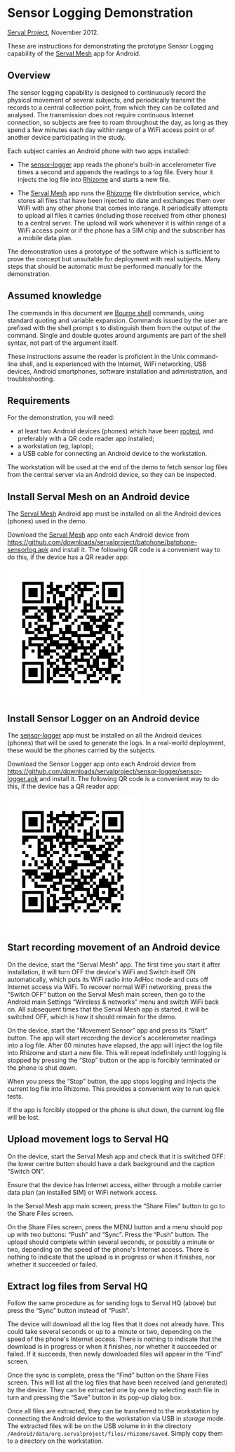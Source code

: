 Sensor Logging Demonstration
============================
[Serval Project][], November 2012.

These are instructions for demonstrating the prototype Sensor Logging
capability of the [Serval Mesh][] app for Android.

Overview
--------

The sensor logging capability is designed to continuously record the physical
movement of several subjects, and periodically transmit the records to a
central collection point, from which they can be collated and analysed.  The
transmission does not require continuous Internet connection, so subjects are
free to roam throughout the day, as long as they spend a few minutes each day
within range of a WiFi access point or of another device participating in the
study.

Each subject carries an Android phone with two apps installed:

 * The [sensor-logger][] app reads the phone's built-in accelerometer five times a
   second and appends the readings to a log file.  Every hour it injects the
   log file into [Rhizome][] and starts a new file.

 * The [Serval Mesh][] app runs the [Rhizome][] file distribution service,
   which stores all files that have been injected to date and exchanges them
   over WiFi with any other phone that comes into range.  It periodically
   attempts to upload all files it carries (including those received from other
   phones) to a central server.  The upload will work whenever it is within
   range of a WiFi access point or if the phone has a SIM chip and the
   subscriber has a mobile data plan.

The demonstration uses a prototype of the software which is sufficient to prove
the concept but unsuitable for deployment with real subjects.  Many steps that
should be automatic must be performed manually for the demonstration.

Assumed knowledge
-----------------

The commands in this document are [Bourne shell][] commands, using standard
quoting and variable expansion.  Commands issued by the user are prefixed with
the shell prompt `$` to distinguish them from the output of the command.
Single and double quotes around arguments are part of the shell syntax, not
part of the argument itself.

These instructions assume the reader is proficient in the Unix command-line
shell, and is experienced with the Internet, WiFi networking, USB devices,
Android smartphones, software installation and administration, and
troubleshooting.

Requirements
------------

For the demonstration, you will need:

 * at least two Android devices (phones) which have been [rooted][], and
   preferably with a QR code reader app installed;
 * a workstation (eg, laptop);
 * a USB cable for connecting an Android device to the workstation.

The workstation will be used at the end of the demo to fetch sensor log files
from the central server via an Android device, so they can be inspected.

Install Serval Mesh on an Android device
----------------------------------------

The [Serval Mesh][] Android app must be installed on all the Android devices
(phones) used in the demo.

Download the [Serval Mesh][] app onto each Android device from
<https://github.com/downloads/servalproject/batphone/batphone-sensorlog.apk>
and install it.  The following QR code is a convenient way to do this, if
the device has a QR reader app:

![Serval Mesh QR code](./batphone-sensorlog-qr.png)

Install Sensor Logger on an Android device
------------------------------------------

The [sensor-logger][] app must be installed on all the Android devices (phones)
that will be used to generate the logs.  In a real-world deployment, these would
be the phones carried by the subjects.

Download the Sensor Logger app onto each Android device from
<https://github.com/downloads/servalproject/sensor-logger/sensor-logger.apk>
and install it.  The following QR code is a convenient way to do this, if
the device has a QR reader app:

![Sensor Logger QR code](./sensor-logger-qr.png)

Start recording movement of an Android device
---------------------------------------------

On the device, start the “Serval Mesh” app.  The first time you start it after
installation, it will turn OFF the device's WiFi and Switch itself ON
automatically, which puts its WiFi radio into AdHoc mode and cuts off Internet
access via WiFi.  To recover normal WiFi networking, press the “Switch OFF”
button on the Serval Mesh main screen, then go to the Android main Settings
“Wireless & networks” menu and switch WiFi back on.  All subsequent times that
the Serval Mesh app is started, it will be switched OFF, which is how it should
remain for the demo.

On the device, start the “Movement Sensor” app and press its “Start” button.
The app will start recording the device's accelerometer readings into a log
file.  After 60 minutes have elapsed, the app will inject the log file into
Rhizome and start a new file.  This will repeat indefinitely until logging is
stopped by pressing the “Stop” button or the app is forcibly terminated or the
phone is shut down.

When you press the “Stop” button, the app stops logging and injects the current
log file into Rhizome.  This provides a convenient way to run quick tests.

If the app is forcibly stopped or the phone is shut down, the current log file
will be lost.

Upload movement logs to Serval HQ
---------------------------------

On the device, start the Serval Mesh app and check that it is switched OFF: the
lower centre button should have a dark background and the caption “Switch ON”.

Ensure that the device has Internet access, either through a mobile carrier
data plan (an installed SIM) or WiFi network access.

In the Serval Mesh app main screen, press the “Share Files” button to go to the
Share Files screen.

On the Share Files screen, press the MENU button and a menu should pop up with
two buttons: “Push” and “Sync”.  Press the “Push” button.  The upload should
complete within several seconds, or possibly a minute or two, depending on the
speed of the phone's Internet access.  There is nothing to indicate that the
upload is in progress or when it finishes, nor whether it succeeded or failed.

Extract log files from Serval HQ
--------------------------------

Follow the same procedure as for sending logs to Serval HQ (above) but press
the “Sync” button instead of “Push”.

The device will download all the log files that it does not already have.  This
could take several seconds or up to a minute or two, depending on the speed of
the phone's Internet access.  There is nothing to indicate that the download is
in progress or when it finishes, nor whether it succeeded or failed.  If it
succeeds, then newly downloaded files will appear in the “Find” screen.

Once the sync is complete, press the “Find” button on the Share Files screen.
This will list all the log files that have been received (and generated) by the
device.  They can be extracted one by one by selecting each file in turn and
pressing the “Save” button in its pop-up dialog box.

Once all files are extracted, they can be transferred to the workstation by
connecting the Android device to the workstation via USB in *storage* mode.
The extracted files will be on the USB volume in in the directory
`/Android/data/org.servalproject/files/rhizome/saved`.  Simply copy them to a
directory on the workstation.


[Serval Project]: http://www.servalproject.org/
[Serval Mesh]: ../README.md
[INSTALL.md]: ../INSTALL.md
[batphone]: http://github.com/servalproject/batphone/
[sensor-logger]: https://github.com/servalproject/sensor-logger/
[CSEM]: http://www.flinders.edu.au/science_engineering/csem/
[Rhizome]: http://developer.servalproject.org/dokuwiki/doku.php?id=content:technologies:rhizome
[rooted]: http://lifehacker.com/5789397/the-always-up+to+date-guide-to-rooting-any-android-phone
[Bourne shell]: http://en.wikipedia.org/wiki/Bourne_shell

